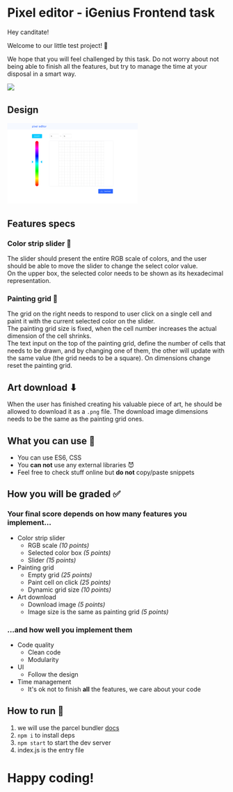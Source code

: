 # Pixel editor - iGenius Frontend task

Hey canditate!

Welcome to our little test project! 🚀

We hope that you will feel challenged by this task. Do not worry about not being able to finish all the features, but try to manage the time at your disposal in a smart way. 

<img src="https://media.giphy.com/media/jPA2hkcueUePe/giphy.gif" width="300" />

## Design

<img src="./pixel-editor-design.png" width="300" />

## Features specs 

### Color strip slider 🎨

The slider should present the entire RGB scale of colors, and the user should be able to move the slider to change the select color value.  
On the upper box, the selected color needs to be shown as its hexadecimal representation.  

### Painting grid 📐

The grid on the right needs to respond to user click on a single cell and paint it with the current selected color on the slider.  
The painting grid size is fixed, when the cell number increases the actual dimension of the cell shrinks.  
The text input on the top of the painting grid, define the number of cells that needs to be drawn, and by changing one of them, the other will update with the same value (the grid needs to be a square). 
On dimensions change reset the painting grid.  

## Art download ⬇

When the user has finished creating his valuable piece of art, he should be allowed to download it as a `.png` file.
The download image dimensions needs to be the same as the painting grid ones.  

## What you can use 🤨

* You can use ES6, CSS
* You **can not** use any external libraries 😈
* Feel free to check stuff online but **do not** copy/paste snippets

## How you will be graded ✅

### Your final score depends on how many features you implement...

* Color strip slider
  * RGB scale _(10 points)_
  * Selected color box _(5 points)_
  * Slider _(15 points)_
* Painting grid
  * Empty grid  _(25 points)_
  * Paint cell on click _(25 points)_
  * Dynamic grid size _(10 points)_
* Art download
  * Download image _(5 points)_
  * Image size is the same as painting grid _(5 points)_

### ...and how well you implement them

* Code quality
  * Clean code
  * Modularity
* UI  
  * Follow the design
* Time management
  * It's ok not to finish **all** the features, we care about your code

## How to run 👟

1. we will use the parcel bundler [docs](https://parceljs.org/getting_started.html)
2. `npm i` to install deps
3. `npm start` to start the dev server
4. index.js is the entry file

# Happy coding! 